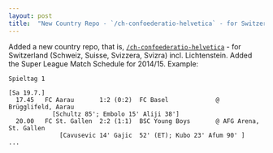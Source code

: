 ```yaml
---
layout: post
title:  "New Country Repo - `/ch-confoederatio-helvetica` - for Switzerland incl. Super League 2014/15 etc."
---
```



Added a new country repo, that is, [`/ch-confoederatio-helvetica`](https://github.com/openfootball/ch-confoederatio-helvetica) -
for Switzerland (Schweiz, Suisse, Svizzera, Svizra) incl. Lichtenstein.
Added the Super League Match Schedule for 2014/15. Example: 

~~~
Spieltag 1 

[Sa 19.7.] 
  17.45   FC Aarau       1:2 (0:2)  FC Basel             @ Brügglifeld, Aarau
            [Schultz 85'; Embolo 15' Aliji 38'] 
  20.00   FC St. Gallen  2:2 (1:1)  BSC Young Boys       @ AFG Arena, St. Gallen
              [Cavusevic 14' Gajic  52' (ET); Kubo 23' Afum 90' ] 
...
~~~


